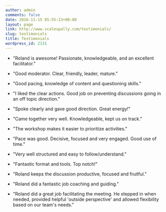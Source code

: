 ```yaml
---
author: admin
comments: false
date: 2016-11-15 05:55:13+00:00
layout: page
link: http://www.scaleupally.com/testimonials/
slug: testimonials
title: Testimonials
wordpress_id: 2131
---
```



 	
  * "Roland is awesome! Passionate, knowledgeable, and an excellent facilitator."

 	
  * "Good moderator. Clear, friendly, leader, mature."

 	
  * "Good pacing, knowledge of content and questioning skills."

 	
  * "I liked the clear actions. Good job on preventing discussions going in an off topic direction."

 	
  * "Spoke clearly and gave good direction. Great energy!"

 	
  * "Came together very well. Knowledgeable, kept us on track."

 	
  * "The workshop makes it easier to prioritize activities."

 	
  * "Pace was good. Decisive, focused and very engaged. Good use of time."

 	
  * "Very well structured and easy to follow/understand."

 	
  * "Fantastic format and tools. Top notch!"

 	
  * "Roland keeps the discussion productive, focused and fruitful."

 	
  * "Roland did a fantastic job coaching and guiding."

 	
  * "Roland did a great job facilitating the meeting. He stepped in when needed, provided helpful 'outside perspective' and allowed flexibility based on our team's needs."


